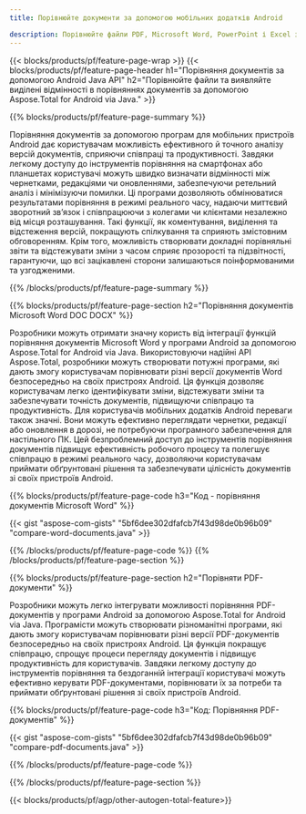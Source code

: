 ```yaml
---
title: Порівнюйте документи за допомогою мобільних додатків Android

description: Порівнюйте файли PDF, Microsoft Word, PowerPoint і Excel за допомогою мобільного Android-додатку.  Отримайте виділені результати порівняння.
---
```


{{< blocks/products/pf/feature-page-wrap >}}
{{< blocks/products/pf/feature-page-header h1="Порівняння документів за допомогою Android Java API" h2="Порівнюйте файли та виявляйте виділені відмінності в порівняннях документів за допомогою Aspose.Total for Android via Java." >}}

{{% blocks/products/pf/feature-page-summary %}}

Порівняння документів за допомогою програм для мобільних пристроїв Android дає користувачам можливість ефективного й точного аналізу версій документів, сприяючи співпраці та продуктивності.  Завдяки легкому доступу до інструментів порівняння на смартфонах або планшетах користувачі можуть швидко визначати відмінності між чернетками, редакціями чи оновленнями, забезпечуючи ретельний аналіз і мінімізуючи помилки.  Ці програми дозволяють обмінюватися результатами порівняння в режимі реального часу, надаючи миттєвий зворотний зв’язок і співпрацюючи з колегами чи клієнтами незалежно від місця розташування.  Такі функції, як коментування, виділення та відстеження версій, покращують спілкування та сприяють змістовним обговоренням.  Крім того, можливість створювати докладні порівняльні звіти та відстежувати зміни з часом сприяє прозорості та підзвітності, гарантуючи, що всі зацікавлені сторони залишаються поінформованими та узгодженими.  

{{% /blocks/products/pf/feature-page-summary  %}}

{{% blocks/products/pf/feature-page-section  h2="Порівняння документів Microsoft Word DOC DOCX" %}}

Розробники можуть отримати значну користь від інтеграції функцій порівняння документів Microsoft Word у програми Android за допомогою Aspose.Total for Android via Java.  Використовуючи надійні API Aspose.Total, розробники можуть створювати потужні програми, які дають змогу користувачам порівнювати різні версії документів Word безпосередньо на своїх пристроях Android.  Ця функція дозволяє користувачам легко ідентифікувати зміни, відстежувати зміни та забезпечувати точність документів, підвищуючи співпрацю та продуктивність.  Для користувачів мобільних додатків Android переваги також значні. Вони можуть ефективно переглядати чернетки, редакції або оновлення в дорозі, не потребуючи програмного забезпечення для настільного ПК.  Цей безпроблемний доступ до інструментів порівняння документів підвищує ефективність робочого процесу та полегшує співпрацю в режимі реального часу, дозволяючи користувачам приймати обґрунтовані рішення та забезпечувати цілісність документів зі своїх пристроїв Android.

{{% blocks/products/pf/feature-page-code h3="Код - порівняння документів Microsoft Word" %}}

{{< gist "aspose-com-gists" "5bf6dee302dfafcb7f43d98de0b96b09" "compare-word-documents.java" >}}

{{% /blocks/products/pf/feature-page-code  %}}
{{% /blocks/products/pf/feature-page-section %}}

{{% blocks/products/pf/feature-page-section  h2="Порівняти PDF-документи" %}}

Розробники можуть легко інтегрувати можливості порівняння PDF-документів у програми Android за допомогою Aspose.Total for Android via Java.  Програмісти можуть створювати різноманітні програми, які дають змогу користувачам порівнювати різні версії PDF-документів безпосередньо на своїх пристроях Android.  Ця функція покращує співпрацю, спрощує процеси перегляду документів і підвищує продуктивність для користувачів.  Завдяки легкому доступу до інструментів порівняння та бездоганній інтеграції користувачі можуть ефективно керувати PDF-документами, порівнювати їх за потреби та приймати обґрунтовані рішення зі своїх пристроїв Android.  

{{% blocks/products/pf/feature-page-code h3="Код: Порівняння PDF-документів" %}}

{{< gist "aspose-com-gists" "5bf6dee302dfafcb7f43d98de0b96b09" "compare-pdf-documents.java" >}}

{{% /blocks/products/pf/feature-page-code  %}}

{{% /blocks/products/pf/feature-page-section %}}

{{< blocks/products/pf/agp/other-autogen-total-feature>}}